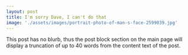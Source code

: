```yaml
---
layout: post
title: I'm sorry Dave, I can't do that
image: './assets/images/portrait-photo-of-man-s-face-2599039.jpg'
---
```


This post has no blurb, thus the post block section on the main page will display a truncation of up to 40 words from the content text of the post.